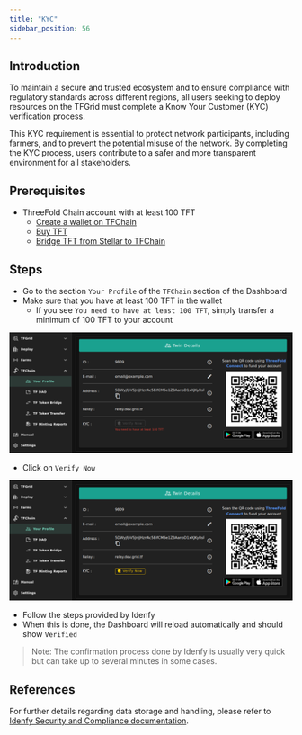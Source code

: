 ```yaml
---
title: "KYC"
sidebar_position: 56
---
```




## Introduction

To maintain a secure and trusted ecosystem and to ensure compliance with regulatory standards across different regions, all users seeking to deploy resources on the TFGrid must complete a Know Your Customer (KYC) verification process.

This KYC requirement is essential to protect network participants, including farmers, and to prevent the potential misuse of the network. By completing the KYC process, users contribute to a safer and more transparent environment for all stakeholders.

## Prerequisites

- ThreeFold Chain account with at least 100 TFT
  - [Create a wallet on TFChain](../../wallet_connector)
  - [Buy TFT](../../../threefold_token/buy_sell_tft/tft_lobstr_complete_guide)
  - [Bridge TFT from Stellar to TFChain](../../../tfconnect_toc/tfconnect_wallet)

## Steps

- Go to the section `Your Profile` of the `TFChain` section of the Dashboard
- Make sure that you have at least 100 TFT in the wallet
  - If you see `You need to have at least 100 TFT`, simply transfer a minimum of 100 TFT to your account

![](./img/kyc_1.png)

- Click on `Verify Now`

![](./img/kyc_2.png)

- Follow the steps provided by Idenfy
- When this is done, the Dashboard will reload automatically and should show `Verified`

> Note: The confirmation process done by Idenfy is usually very quick but can take up to several minutes in some cases.

## References

For further details regarding data storage and handling, please refer to [Idenfy Security and Compliance documentation](https://www.idenfy.com/security/).

